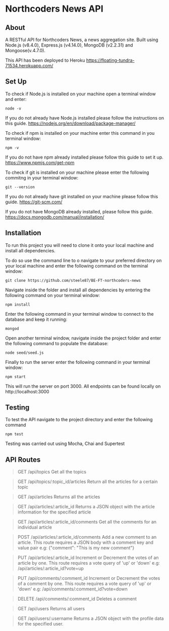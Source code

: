 # Northcoders News API

## About

A RESTful API for Northcoders News, a news aggregation site. Built using Node.js (v8.4.0), Express.js (v4.14.0), MongoDB (v2.2.31) and Mongoose(v.4.7.0).

This API has been deployed to Heroku https://floating-tundra-71534.herokuapp.com/

## Set Up
To check if Node.js is installed on your machine open a terminal window and enter:

`node -v`

If you do not already have Node.js installed please follow the instructions on this guide. https://nodejs.org/en/download/package-manager/

To check if npm is installed on your machine enter this command in you terminal window:

`npm -v`

If you do not have npm already installed please follow this guide to set it up. https://www.npmjs.com/get-npm

To check if git is installed on your machine please enter the following commitng in your terminal window:

`git --version`

If you do not already have git installed on your machine please follow this guide. https://git-scm.com/

If you do not have MongoDB already installed, please follow this guide. https://docs.mongodb.com/manual/installation/

## Installation
To run this project you will need to clone it onto your local machine and install all dependencies.

To do so use the command line to o navigate to your preferred directory on your local machine and enter the following command on the terminal window:

`git clone https://github.com/steele87/BE-FT-northcoders-news`

Navigate inside the folder and install all dependencies by entering the following command on your terminal window:

`npm install`

Enter the following command in your terminal window to connect to the database and keep it running:

`mongod`

Open another terminal window, navigate inside the project folder and enter the following command to populate the database:

`node seed/seed.js`

Finally to run the server enter the following command in your terminal window:

`npm start`

This will run the server on port 3000. All endpoints can be found locally on http://localhost:3000

## Testing

To test the API navigate to the project directory and enter the following command

`npm test`

Testing was carried out using Mocha, Chai and Supertest

## API Routes

> GET /api/topics
Get all the topics

>GET /api/topics/:topic_id/articles
Return all the articles for a certain topic

>GET /api/articles
Returns all the articles

>GET /api/articles/:article_id
Returns a JSON object with the article information for the specified article

>GET /api/articles/:article_id/comments
Get all the comments for an individual article

>POST /api/articles/:article_id/comments
Add a new comment to an article. This route requires a JSON body with a comment key and value pair e.g: {"comment": "This is my new comment"}

>PUT /api/articles/:article_id
Increment or Decrement the votes of an article by one. This route requires a vote query of 'up' or 'down' e.g: /api/articles/:article_id?vote=up

>PUT /api/comments/:comment_id
Increment or Decrement the votes of a comment by one. This route requires a vote query of 'up' or 'down' e.g: /api/comments/:comment_id?vote=down

>DELETE /api/comments/:comment_id
Deletes a comment

>GET /api/users
Returns all users

>GET /api/users/:username
Returns a JSON object with the profile data for the specified user.